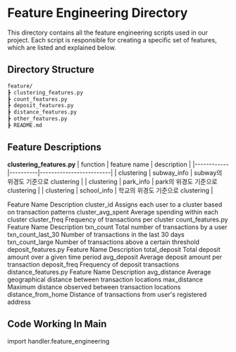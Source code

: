 # Feature Engineering Directory

This directory contains all the feature engineering scripts used in our project. Each script is responsible for creating a specific set of features, which are listed and explained below.

## Directory Structure

```bash
feature/
┣ clustering_features.py
┣ count_features.py
┣ deposit_features.py
┣ distance_features.py
┣ other_features.py
┣ README.md

```
## Feature Descriptions

**clustering_features.py**
| function   | feature name    | description       |
|------------|----------|-------------------------|
| clustering | subway_info | subway의 위경도 기준으로 clustering  |
| clustering | park_info | park의 위경도 기준으로 clustering     |
| clustering | school_info | 학교의 위경도 기준으로 clustering     |


Feature Name	Description
cluster_id	Assigns each user to a cluster based on transaction patterns
cluster_avg_spent	Average spending within each cluster
cluster_freq	Frequency of transactions per cluster
count_features.py
Feature Name	Description
txn_count	Total number of transactions by a user
txn_count_last_30	Number of transactions in the last 30 days
txn_count_large	Number of transactions above a certain threshold
deposit_features.py
Feature Name	Description
total_deposit	Total deposit amount over a given time period
avg_deposit	Average deposit amount per transaction
deposit_freq	Frequency of deposit transactions
distance_features.py
Feature Name	Description
avg_distance	Average geographical distance between transaction locations
max_distance	Maximum distance observed between transaction locations
distance_from_home	Distance of transactions from user's registered address




## Code Working In Main

import handler.feature_engineering
